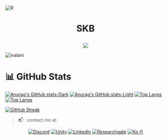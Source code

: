 

![R](https://user-images.githubusercontent.com/75494927/170114885-9863fa81-142f-4c9b-ad86-ea2a73826139.gif)

# <p align="center">SKB</p>
<p align="center">
  <a href="https://github.com/ivalani/ivalani"><img src="https://readme-typing-svg.herokuapp.com?size=16&center=true&vCenter=true&width=480&lines=ITC+-+ITESM;Windows+%26+Linux+App+Developer;Cybersecurity+in+process"></a>
</p>

<!--! you can use the "counter viewers" by: https://github.com/antonkomarev/github-profile-views-counter -->  
<p align="left"> <img src="https://komarev.com/ghpvc/?username=ivalani&label=Profile%20views&color=blueviolet&style=for-the-badge" alt="ivalani" /> </p>

<!--!nueva tipografia 
[![Typing SVG](https://readme-typing-svg.demolab.com?font=Fira+Code&duration=3000&pause=200&width=435&lines=Web+Developer+;Programmer)](https://git.io/typing-svg)
--> 


 # 📊 GitHub Stats
<!--! Individual stats
[![Anurag's GitHub stats](https://github-readme-stats.vercel.app/api?username=ivalani)](https://github.com/ivalani/github-readme-stats)

Private: 
![Anurag's GitHub stats](https://github-readme-stats.vercel.app/api?username=ivalani&count_private=true) 
-->
<!--! Theme context: viewers using a light or a dark GitHub theme (Stats and most used languajes --> 

[![Anurag's GitHub stats-Dark](https://github-readme-stats.vercel.app/api?username=ivalani&count_private=true&theme=tokyonight#gh-dark-mode-only)](https://github.com/ivalani/github-readme-stats#gh-dark-mode-only)
[![Anurag's GitHub stats-Light](https://github-readme-stats.vercel.app/api?username=ivalani&count_private=true&theme=transparent#gh-light-mode-only)](https://github.com/ivalani/github-readme-stats#gh-light-mode-only)
[![Top Langs](https://github-readme-stats.vercel.app/api/top-langs/?username=ivalani&hide_progress=true&theme=transparent#gh-light-mode-only)](https://github.com/ivalani/github-readme-stats#gh-light-mode-only)
[![Top Langs](https://github-readme-stats.vercel.app/api/top-langs/?username=ivalani&hide_progress=true&theme=tokyonight#gh-dark-mode-only)](https://github.com/ivalani/github-readme-stats#gh-dark-mode-only)


<!--! Coding activity per week 
[![willianrod's wakatime stats](https://github-readme-stats.vercel.app/api/wakatime?username=willianrod)](https://github.com/anuraghazra/github-readme-stats)

If you want to add your stats to your profile or see more options, check this out: https://github.com/anuraghazra/github-readme-stats
--> 


<!-- ![](https://github-readme-stats.vercel.app/api?username=ivalani&theme=vision-friendly-dark&hide_border=false&include_all_commits=false&count_private=false)<br/> -->
<!-- ![](https://github-readme-streak-stats.herokuapp.com/?user=ivalani&theme=vision-friendly-dark&hide_border=false)<br/> -->
<!-- ![](https://github-readme-stats.vercel.app/api/top-langs/?username=ivalani&theme=vision-friendly-dark&hide_border=false&include_all_commits=false&count_private=false&layout=compact)

  <a href="https://soundcloud.com/key-cuevas-melgarejo"><img alt="Soundcloud" title="Mi Musica" src="https://shields.io/badge/-Soundcloud-critical.svg?&style=for-the-badge&logo=soundcloud&logoColor=white"></a>
-->

[![GitHub Streak](https://streak-stats.demolab.com/?user=ivalani&theme=dracula)](https://git.io/streak-stats)
<!--  ## 🏆 GitHub Trophies
![](https://github-profile-trophy.vercel.app/?username=ivalani&theme=juicyfresh&no-frame=false&no-bg=false&margin-w=4) -->
<!-- <p>&nbsp;<img align="center" src="https://github-readme-stats.vercel.app/api?username=ivalani&show_icons=true&locale=en" alt="anshtripathi079" /></p> -->
<div>

>:mailbox_with_mail: &nbsp; contact me at:
<p align="center">
  <a href="https://discord.com"><img alt="Discord" title="Mi Servidor" src="https://shields.io/badge/-DISCORD-7289DA.svg?&style=for-the-badge&logo=discord&logoColor=white"></a>
  <a href="https://itch.io"><img alt="Unity" title="Game" src="https://shields.io/badge/-Itch.io-black.svg?&style=for-the-badge&logo=unity&logoColor=white"></a>
  <a href="www.linkedin.com/in/iwalani-a-2310b9276"><img alt="LinkedIn" title="Perfil Profesional" src="https://shields.io/badge/-LINKEDIN-0077B5.svg?&style=for-the-badge&logo=linkedin&logoColor=white"></a>
  <a href="https://www.researchgate.net"><img alt="Researchgate" title="Mis Investigaciones" src="https://shields.io/badge/-Researches-00ccbb.svg?&style=for-the-badge&logo=researchgate&logoColor=white"></a>
  <a href="https://ko-fi.com"><img alt="Ko-fi" title="Contribuye" src="https://shields.io/badge/-BUY%20ME%20A%20COFFEE-CC2735.svg?&style=for-the-badge&logo=ko-fi&logoColor=white"></a>
</p>
